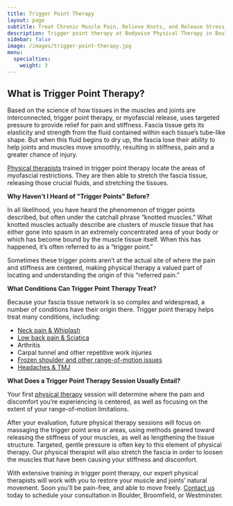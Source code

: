 ```yaml
---
title: Trigger Point Therapy
layout: page
subtitle: Treat Chronic Muscle Pain, Relieve Knots, and Release Stress
description: Trigger point therapy at Bodywise Physical Therapy in Boulder, Broomfield, and Westminster. Treat chronic muscle pain, relieve knots, and release stress.
sidebar: false
image: /images/trigger-point-therapy.jpg
menu:
  specialties:
    weight: 3
---
```


## What is Trigger Point Therapy?

Based on the science of how tissues in the muscles and joints are interconnected, trigger point therapy, or myofascial release, uses targeted pressure to provide relief for pain and stiffness. Fascia tissue gets its elasticity and strength from the fluid contained within each tissue’s tube-like shape. But when this fluid begins to dry up, the fascia lose their ability to help joints and muscles move smoothly, resulting in stiffness, pain and a greater chance of injury.

[Physical therapists](/our-staff/) trained in trigger point therapy locate the areas of myofascial restrictions. They are then able to stretch the fascia tissue, releasing those crucial fluids, and stretching the tissues.

**Why Haven't I Heard of "Trigger Points" Before?**

In all likelihood, you have heard the phenomenon of trigger points described, but often under the catchall phrase “knotted muscles.” What knotted muscles actually describe are clusters of muscle tissue that has either gone into spasm in an extremely concentrated area of your body or which has become bound by the muscle tissue itself. When this has happened, it’s often referred to as a “trigger point.”

Sometimes these trigger points aren’t at the actual site of where the pain and stiffness are centered, making physical therapy a valued part of locating and understanding the origin of this “referred pain.”

**What Conditions Can Trigger Point Therapy Treat?**

Because your fascia tissue network is so complex and widespread, a number of conditions have their origin there. Trigger point therapy helps treat many conditions, including:

- [Neck pain & Whiplash](/neck-pain-whiplash/)
- [Low back pain & Sciatica](/low-back-pain-sciatica/)
- Arthritis
- Carpal tunnel and other repetitive work injuries
- [Frozen shoulder and other range-of-motion issues](/shoulder-pain/)
- [Headaches & TMJ](/headaches-tmj/)

**What Does a Trigger Point Therapy Session Usually Entail?**

Your first [physical therapy](/) session will determine where the pain and discomfort you’re experiencing is centered, as well as focusing on the extent of your range-of-motion limitations.

After your evaluation, future physical therapy sessions will focus on massaging the trigger point area or areas, using methods geared toward releasing the stiffness of your muscles, as well as lengthening the tissue structure. Targeted, gentle pressure is often key to this element of physical therapy. Our physical therapist will also stretch the fascia in order to loosen the muscles that have been causing your stiffness and discomfort.

With extensive training in trigger point therapy, our expert physical therapists will work with you to restore your muscle and joints’ natural movement. Soon you’ll be pain-free, and able to move freely. [Contact us](/contact-us/) today to schedule your consultation in Boulder, Broomfield, or Westminster.

